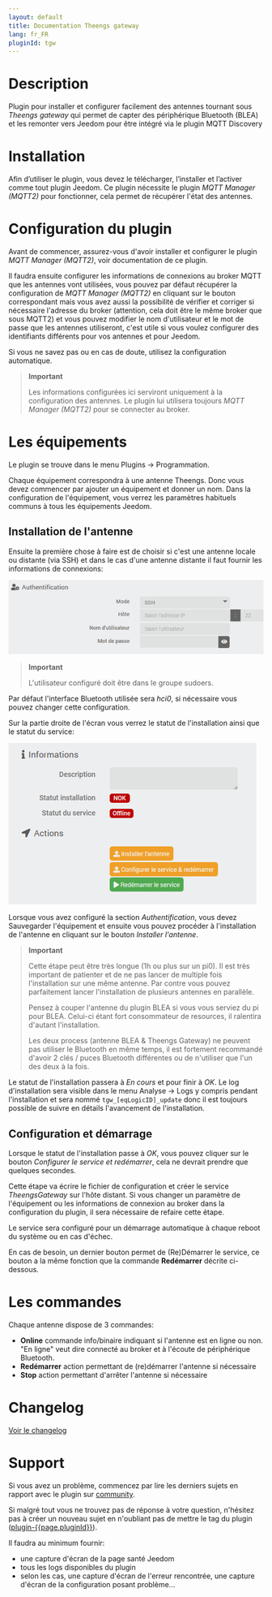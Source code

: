 ```yaml
---
layout: default
title: Documentation Theengs gateway
lang: fr_FR
pluginId: tgw
---
```


# Description

Plugin pour installer et configurer facilement des antennes tournant sous *Theengs gateway* qui permet de capter des périphérique Bluetooth (BLEA) et les remonter vers Jeedom pour être intégré via le plugin MQTT Discovery

# Installation

Afin d’utiliser le plugin, vous devez le télécharger, l’installer et l’activer comme tout plugin Jeedom.
Ce plugin nécessite le plugin *MQTT Manager (MQTT2)* pour fonctionner, cela permet de récupérer l'état des antennes.

# Configuration du plugin

Avant de commencer, assurez-vous d'avoir installer et configurer le plugin *MQTT Manager (MQTT2)*, voir documentation de ce plugin.

Il faudra ensuite configurer les informations de connexions au broker MQTT que les antennes vont utilisées, vous pouvez par défaut récupérer la configuration de *MQTT Manager (MQTT2)* en cliquant sur le bouton correspondant mais vous avez aussi la possibilité de vérifier et corriger si nécessaire l'adresse du broker (attention, cela doit être le même broker que sous MQTT2) et vous pouvez modifier le nom d'utilisateur et le mot de passe que les antennes utiliseront, c'est utile si vous voulez configurer des identifiants différents pour vos antennes et pour Jeedom.

Si vous ne savez pas ou en cas de doute, utilisez la configuration automatique.

> **Important**
>
> Les informations configurées ici serviront uniquement à la configuration des antennes. Le plugin lui utilisera toujours *MQTT Manager (MQTT2)* pour se connecter au broker.

# Les équipements

Le plugin se trouve dans le menu Plugins → Programmation.

Chaque équipement correspondra à une antenne Theengs. Donc vous devez commencer par ajouter un équipement et donner un nom.
Dans la configuration de l'équipement, vous verrez les paramètres habituels communs à tous les équipements Jeedom.

## Installation de l'antenne

Ensuite la première chose à faire est de choisir si c'est une antenne locale ou distante (via SSH) et dans le cas d'une antenne distante il faut fournir les informations de connexions:

![auth](../images/auth.png)

> **Important**
>
> L'utilisateur configuré doit être dans le groupe sudoers.

Par défaut l'interface Bluetooth utilisée sera *hci0*, si nécessaire vous pouvez changer cette configuration.

Sur la partie droite de l'écran vous verrez le statut de l'installation ainsi que le statut du service:

![Actions](../images/actions.png)

Lorsque vous avez configuré la section *Authentification*, vous devez Sauvegarder l'équipement et ensuite vous pouvez procéder à l'installation de l'antenne en cliquant sur le bouton *Installer l'antenne*.

> **Important**
>
> Cette étape peut être très longue (1h ou plus sur un pi0). Il est très important de patienter et de ne pas lancer de multiple fois l'installation sur une même antenne.
> Par contre vous pouvez parfaitement lancer l'installation de plusieurs antennes en parallèle.
>
> Pensez à couper l'antenne du plugin BLEA si vous vous serviez du pi pour BLEA. Celui-ci étant fort consommateur de resources, il ralentira d'autant l'installation.
>
> Les deux process (antenne BLEA & Theengs Gateway) ne peuvent pas utiliser le Bluetooth en même temps, il est fortement recommandé d'avoir 2 clés / puces Bluetooth différentes ou de n'utiliser que l'un des deux à la fois.

Le statut de l'installation passera à *En cours* et pour finir à *OK*. Le log d'installation sera visible dans le menu Analyse → Logs y compris pendant l'installation et sera nommé `tgw_[eqLogicID]_update` donc il est toujours possible de suivre en détails l'avancement de l'installation.

## Configuration et démarrage

Lorsque le statut de l'installation passe à *OK*, vous pouvez cliquer sur le bouton *Configurer le service et redémarrer*, cela ne devrait prendre que quelques secondes.

Cette étape va écrire le fichier de configuration et créer le service *TheengsGateway* sur l'hôte distant.
Si vous changer un paramètre de l'équipement ou les informations de connexion au broker dans la configuration du plugin, il sera nécessaire de refaire cette étape.

Le service sera configuré pour un démarrage automatique à chaque reboot du système ou en cas d'échec.

En cas de besoin, un dernier bouton permet de (Re)Démarrer le service, ce bouton a la même fonction que la commande **Redémarrer** décrite ci-dessous.

# Les commandes

Chaque antenne dispose de 3 commandes:

- **Online** commande info/binaire indiquant si l'antenne est en ligne ou non. "En ligne" veut dire connecté au broker et à l'écoute de périphérique Bluetooth.
- **Redémarrer** action permettant de (re)démarrer l'antenne si nécessaire
- **Stop** action permettant d'arrêter l'antenne si nécessaire

# Changelog

[Voir le changelog](./changelog)

# Support

Si vous avez un problème, commencez par lire les derniers sujets en rapport avec le plugin sur [community]({{site.forum}}/tags/plugin-{{page.pluginId}}).

Si malgré tout vous ne trouvez pas de réponse à votre question, n'hésitez pas à créer un nouveau sujet en n'oubliant pas de mettre le tag du plugin ([plugin-{{page.pluginId}}]({{site.forum}}/tags/plugin-{{page.pluginId}})).

Il faudra au minimum fournir:

- une capture d'écran de la page santé Jeedom
- tous les logs disponibles du plugin
- selon les cas, une capture d'écran de l'erreur rencontrée, une capture d'écran de la configuration posant problème...
